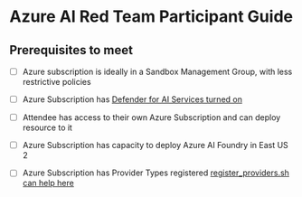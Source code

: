 # Azure AI Red Team Participant Guide

## Prerequisites to meet

 - [ ] Azure subscription is ideally in a Sandbox Management Group, with
       less restrictive policies
       
 - [ ] Azure Subscription has [Defender for AI Services turned
       on](https://learn.microsoft.com/en-us/azure/defender-for-cloud/ai-onboarding#enable-threat-protection-for-ai-services-1)
       
 - [ ] Attendee has access to their own Azure Subscription and can
       deploy resource to it
       
 - [ ] Azure Subscription has capacity to deploy Azure AI Foundry in
       East US 2
       
 - [ ] Azure Subscription has Provider Types registered [register_providers.sh can help here](https://raw.githubusercontent.com/swiftsolves-msft/AI-Red-Teaming-Workshop/refs/heads/main/register_providers.sh)
